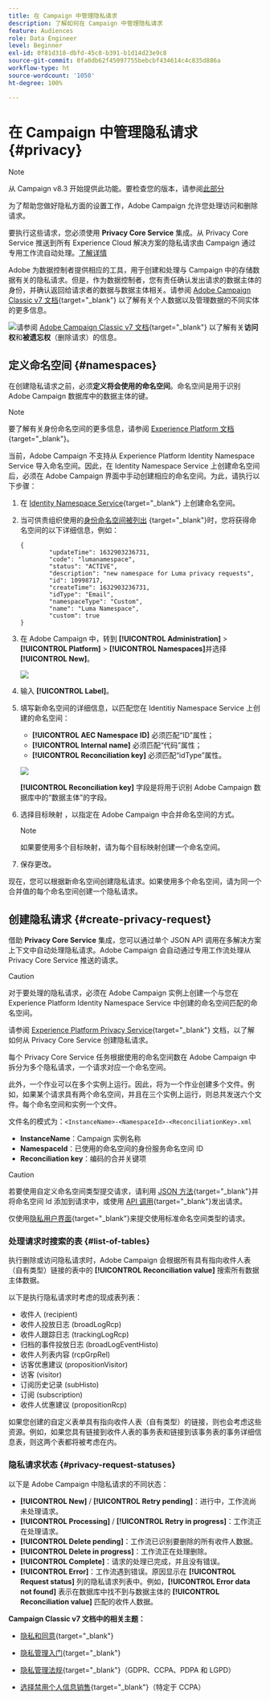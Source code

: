 ```yaml
---
title: 在 Campaign 中管理隐私请求
description: 了解如何在 Campaign 中管理隐私请求
feature: Audiences
role: Data Engineer
level: Beginner
exl-id: 0f81d318-dbfd-45c8-b391-b1d14d23e9c8
source-git-commit: 0fa0db62f45097755bebcbf434614c4c835d886a
workflow-type: ht
source-wordcount: '1050'
ht-degree: 100%

---
```


# 在 Campaign 中管理隐私请求 {#privacy}

<!--Adobe Campaign is a powerful tool for collecting and processing large volume of data, including personal information and sensitive data. It is therefore essential that you receive and monitor consent from your recipients.-->

>[!NOTE]
>
>从 Campaign v8.3 开始提供此功能。要检查您的版本，请参阅[此部分](compatibility-matrix.md#how-to-check-your-campaign-version-and-buildversion)

为了帮助您做好隐私方面的设置工作，Adobe Campaign 允许您处理访问和删除请求。

要执行这些请求，您必须使用 **Privacy Core Service** 集成。从 Privacy Core Service 推送到所有 Experience Cloud 解决方案的隐私请求由 Campaign 通过专用工作流自动处理。[了解详情](#create-privacy-request)

Adobe 为数据控制者提供相应的工具，用于创建和处理与 Campaign 中的存储数据有关的隐私请求。但是，作为数据控制者，您有责任确认发出请求的数据主体的身份，并确认返回给请求者的数据与数据主体相关。请参阅 [Adobe Campaign Classic v7 文档](https://experienceleague.adobe.com/docs/campaign-classic/using/getting-started/privacy/privacy-and-recommendations.html?lang=zh-Hans#personal-data){target=&quot;_blank&quot;} 以了解有关个人数据以及管理数据的不同实体的更多信息。

![](../assets/do-not-localize/speech.png)请参阅 [Adobe Campaign Classic v7 文档](https://experienceleague.adobe.com/docs/campaign-classic/using/getting-started/privacy/privacy-management.html?lang=zh-Hans#right-access-forgotten){target=&quot;_blank&quot;} 以了解有关&#x200B;**访问权**&#x200B;和&#x200B;**被遗忘权**（删除请求）的信息。

## 定义命名空间 {#namespaces}

在创建隐私请求之前，必须&#x200B;**定义将会使用的命名空间**。命名空间是用于识别 Adobe Campaign 数据库中的数据主体的键。

>[!NOTE]
>
>要了解有关身份命名空间的更多信息，请参阅 [Experience Platform 文档](https://experienceleague.adobe.com/docs/experience-platform/identity/namespaces.html?lang=zh-Hans){target=&quot;_blank&quot;}。

当前，Adobe Campaign 不支持从 Experience Platform Identity Namespace Service 导入命名空间。因此，在 Identity Namespace Service 上创建命名空间后，必须在 Adobe Campaign 界面中手动创建相应的命名空间。为此，请执行以下步骤：

<!--v7?
Three namespaces are available out-of-the-box: email, phone and mobile phone. If you need a different namespace (a recipient custom field, for example), you can create a new one from **[!UICONTROL Administration]** > **[!UICONTROL Platform]** > **[!UICONTROL Namespaces]**.

>[!NOTE]
>
>For optimal performance, it is recommended to use out-of-the-box namespaces.
-->

1. 在 [Identity Namespace Service](https://developer.adobe.com/experience-platform-apis/references/identity-service/#tag/Identity-Namespace){target=&quot;_blank&quot;} 上创建命名空间。

1. 当可供贵组织使用的[身份命名空间被列出](https://developer.adobe.com/experience-platform-apis/references/identity-service/#operation/getIdNamespaces) {target=&quot;_blank&quot;}时，您将获得命名空间的以下详细信息，例如：

   ```
   {
           "updateTime": 1632903236731,
           "code": "lumanamespace",
           "status": "ACTIVE",
           "description": "new namespace for Luma privacy requests",
           "id": 10998717,
           "createTime": 1632903236731,
           "idType": "Email",
           "namespaceType": "Custom",
           "name": "Luma Namespace",
           "custom": true
   }
   ```

1. 在 Adobe Campaign 中，转到 **[!UICONTROL Administration]** > **[!UICONTROL Platform]** > **[!UICONTROL Namespaces]**&#x200B;并选择&#x200B;**[!UICONTROL New]**。

   ![](assets/privacy-namespaces-new.png)

1. 输入 **[!UICONTROL Label]**。

1. 填写新命名空间的详细信息，以匹配您在 Identitiy Namespace Service 上创建的命名空间：

   * **[!UICONTROL AEC Namespace ID]** 必须匹配“ID”属性；
   * **[!UICONTROL Internal name]** 必须匹配“代码”属性；
   * **[!UICONTROL Reconciliation key]** 必须匹配“idType”属性。

   ![](assets/privacy-namespaces-details.png)

   **[!UICONTROL Reconciliation key]** 字段是将用于识别 Adobe Campaign 数据库中的“数据主体”的字段。

1. 选择目标映射 <!--(**[!UICONTROL Recipients]**, **[!UICONTROL Real time event]** or **[!UICONTROL Subscriptions]**)-->，以指定在 Adobe Campaign 中合并命名空间的方式。

   >[!NOTE]
   >
   >    如果要使用多个目标映射，请为每个目标映射创建一个命名空间。

1. 保存更改。

现在，您可以根据新命名空间创建隐私请求。如果使用多个命名空间，请为同一个合并值的每个命名空间创建一个隐私请求。

## 创建隐私请求 {#create-privacy-request}

借助 **Privacy Core Service** 集成，您可以通过单个 JSON API 调用在多解决方案上下文中自动处理隐私请求。Adobe Campaign 会自动通过专用工作流处理从 Privacy Core Service 推送的请求。

>[!CAUTION]
>
>对于要处理的隐私请求，必须在 Adobe Campaign 实例上创建一个与您在 Experience Platform Identity Namespace Service 中创建的命名空间匹配的命名空间。

请参阅 [Experience Platform Privacy Service](https://experienceleague.adobe.com/docs/experience-platform/privacy/home.html?lang=zh-Hans){target=&quot;_blank&quot;} 文档，以了解如何从 Privacy Core Service 创建隐私请求。

每个 Privacy Core Service 任务根据使用的命名空间数在 Adobe Campaign 中拆分为多个隐私请求，一个请求对应一个命名空间。

此外，一个作业可以在多个实例上运行。因此，将为一个作业创建多个文件。例如，如果某个请求具有两个命名空间，并且在三个实例上运行，则总共发送六个文件。每个命名空间和实例一个文件。

文件名的模式为：`<InstanceName>-<NamespaceId>-<ReconciliationKey>.xml`

* **InstanceName**：Campaign 实例名称
* **NamespaceId**：已使用的命名空间的身份服务命名空间 ID
* **Reconciliation key**：编码的合并关键项

>[!CAUTION]
>
>若要使用自定义命名空间类型提交请求，请利用 [JSON 方法](https://experienceleague.adobe.com/docs/experience-platform/privacy/ui/user-guide.html?lang=zh-Hans#json){target=&quot;_blank&quot;}并将命名空间 Id 添加到请求中，或使用 [API 调用](https://experienceleague.adobe.com/docs/experience-platform/privacy/api/privacy-jobs.html?lang=zh-Hans#access-delete){target=&quot;_blank&quot;}发出请求。
>
>仅使用[隐私用户界面](https://experienceleague.adobe.com/docs/experience-platform/privacy/ui/user-guide.html?lang=zh-Hans#request-builder){target=&quot;_blank&quot;}来提交使用标准命名空间类型的请求。

### 处理请求时搜索的表 {#list-of-tables}

执行删除或访问隐私请求时，Adobe Campaign 会根据所有具有指向收件人表（自有类型）链接的表中的 **[!UICONTROL Reconciliation value]** 搜索所有数据主体数据。

以下是执行隐私请求时考虑的现成表列表：

* 收件人 (recipient)
* 收件人投放日志 (broadLogRcp)
* 收件人跟踪日志 (trackingLogRcp)
* 归档的事件投放日志 (broadLogEventHisto)
* 收件人列表内容 (rcpGrpRel)
* 访客优惠建议 (propositionVisitor)
* 访客 (visitor)
* 订阅历史记录 (subHisto)
* 订阅 (subscription)
* 收件人优惠建议 (propositionRcp)

如果您创建的自定义表单具有指向收件人表（自有类型）的链接，则也会考虑这些资源。例如，如果您具有链接到收件人表的事务表和链接到该事务表的事务详细信息表，则这两个表都将被考虑在内。
<!--
>[!CAUTION]
>
>If you perform Privacy batch requests using profile deletion workflows, please take into consideration the following remarks:
>* Profile deletion via workflows do not process children tables.
>* You need to handle the deletion for all the children tables.
>* Adobe recommends that you create an ETL workflow that add the lines to delete in the Privacy Access table and let the **[!UICONTROL Delete privacy requests data]** workflow perform the deletion. We suggest to limit to 200 profiles per day to delete for performance reasons.-->

### 隐私请求状态 {#privacy-request-statuses}

以下是 Adobe Campaign 中隐私请求的不同状态：

* **[!UICONTROL New]** / **[!UICONTROL Retry pending]**：进行中，工作流尚未处理请求。
* **[!UICONTROL Processing]** / **[!UICONTROL Retry in progress]**：工作流正在处理请求。
* **[!UICONTROL Delete pending]**：工作流已识别要删除的所有收件人数据。
* **[!UICONTROL Delete in progress]**：工作流正在处理删除。
* **[!UICONTROL Complete]**：请求的处理已完成，并且没有错误。
* **[!UICONTROL Error]**：工作流遇到错误。原因显示在 **[!UICONTROL Request status]** 列的隐私请求列表中。例如，**[!UICONTROL Error data not found]** 表示在数据库中找不到与数据主体的 **[!UICONTROL Reconciliation value]** 匹配的收件人数据。

**Campaign Classic v7 文档中的相关主题：**

* [隐私和同意](https://experienceleague.adobe.com/docs/campaign-classic/using/getting-started/privacy/privacy-and-recommendations.html?lang=zh-Hans){target=&quot;_blank&quot;}

* [隐私管理入门](https://experienceleague.adobe.com/docs/campaign-classic/using/getting-started/privacy/privacy-management.html?lang=zh-Hans){target=&quot;_blank&quot;}

* [隐私管理法规](https://experienceleague.adobe.com/docs/campaign-classic/using/getting-started/privacy/privacy-management.html?lang=zh-Hans#privacy-management-regulations){target=&quot;_blank&quot;}（GDPR、CCPA、PDPA 和 LGPD）

* [选择禁用个人信息销售](https://experienceleague.adobe.com/docs/campaign-classic/using/getting-started/privacy/privacy-requests/privacy-requests-ccpa.html?lang=zh-Hans){target=&quot;_blank&quot;}（特定于 CCPA）
